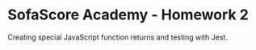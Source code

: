 # SofaScore Academy - Homework 2

Creating special JavaScript function returns and testing with Jest.

